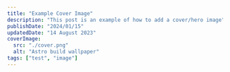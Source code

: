 ```yaml
---
title: "Example Cover Image"
description: "This post is an example of how to add a cover/hero image"
publishDate: "2024/01/15"
updatedDate: "14 August 2023"
coverImage:
  src: "./cover.png"
  alt: "Astro build wallpaper"
tags: ["test", "image"]
---
```

